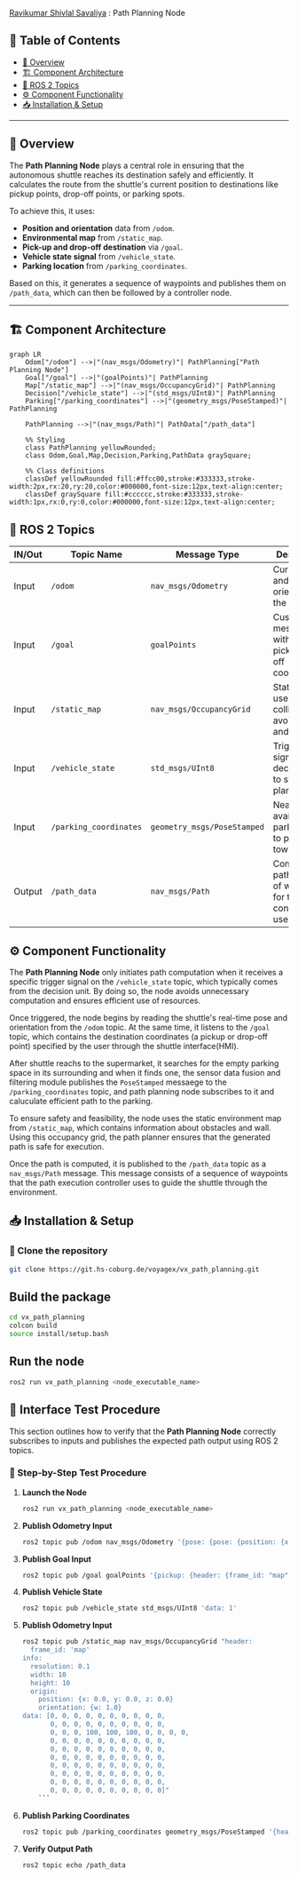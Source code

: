 [Ravikumar Shivlal Savaliya](https://git.hs-coburg.de/ravisavaliya) : Path Planning Node


## 📌 Table of Contents
- [📖 Overview](#-overview)
- [🏗️ Component Architecture](#-component-architecture)
- [🔌 ROS 2 Topics](#-ros-2-topics)
- [⚙️ Component Functionality](#️-component-functionality)
- [📥 Installation & Setup](#-installation--setup)

---

## 📖 Overview

The **Path Planning Node** plays a central role in ensuring that the autonomous shuttle reaches its destination safely and efficiently. It calculates the route from the shuttle's current position to destinations like pickup points, drop-off points, or parking spots.

To achieve this, it uses:
- **Position and orientation** data from `/odom`.
- **Environmental map** from `/static_map`.
- **Pick-up and drop-off destination** via `/goal`.
- **Vehicle state signal** from `/vehicle_state`.
- **Parking location** from `/parking_coordinates`.

Based on this, it generates a sequence of waypoints and publishes them on `/path_data`, which can then be followed by a controller node.

---

## 🏗️ Component Architecture

```mermaid
graph LR
    Odom["/odom"] -->|"(nav_msgs/Odometry)"| PathPlanning["Path Planning Node"]
    Goal["/goal"] -->|"(goalPoints)"| PathPlanning
    Map["/static_map"] -->|"(nav_msgs/OccupancyGrid)"| PathPlanning
    Decision["/vehicle_state"] -->|"(std_msgs/UInt8)"| PathPlanning
    Parking["/parking_coordinates"] -->|"(geometry_msgs/PoseStamped)"| PathPlanning

    PathPlanning -->|"(nav_msgs/Path)"| PathData["/path_data"]

    %% Styling
    class PathPlanning yellowRounded;
    class Odom,Goal,Map,Decision,Parking,PathData graySquare;

    %% Class definitions
    classDef yellowRounded fill:#ffcc00,stroke:#333333,stroke-width:2px,rx:20,ry:20,color:#000000,font-size:12px,text-align:center;
    classDef graySquare fill:#cccccc,stroke:#333333,stroke-width:1px,rx:0,ry:0,color:#000000,font-size:12px,text-align:center;
```

## 🔌 ROS 2 Topics

| IN/Out | Topic Name             | Message Type                | Description                                                     |
|--------|------------------------|-----------------------------|-----------------------------------------------------------------|
| Input  | `/odom`                | `nav_msgs/Odometry`         | Current pose and orientation of the shuttle.                    |
| Input  | `/goal`                | `goalPoints`                | Custom message with pickup/drop-off coordinates.                |
| Input  | `/static_map`          | `nav_msgs/OccupancyGrid`    | Static map used for collision avoidance and routing.            |
| Input  | `/vehicle_state`       | `std_msgs/UInt8`            | Trigger signal from decision unit to start path planning.       |
| Input  | `/parking_coordinates` | `geometry_msgs/PoseStamped` | Nearest available parking spot to plan toward.                  |
| Output | `/path_data`           | `nav_msgs/Path`             | Computed path as a list of waypoints for the controller to use. |



## ⚙️ Component Functionality

The **Path Planning Node** only initiates path computation when it receives a specific trigger signal on the `/vehicle_state` topic, which typically comes from the decision unit. By doing so, the node avoids unnecessary computation and ensures efficient use of resources.

Once triggered, the node begins by reading the shuttle's real-time pose and orientation from the `/odom` topic. At the same time, it listens to the `/goal` topic, which contains the destination coordinates (a pickup or drop-off point) specified by the user through the shuttle interface(HMI).

After shuttle reachs to the supermarket, it searches for the empty parking space in its surrounding and when it finds one, the sensor data fusion and filtering module publishes the `PoseStamped` messaege to the `/parking_coordinates` topic, and path planning node subscribes to it and caluculate efficient path to the parking. 

To ensure safety and feasibility, the node uses the static environment map from `/static_map`, which contains information about obstacles and wall. Using this occupancy grid, the path planner ensures that the generated path is safe for execution.

Once the path is computed, it is published to the `/path_data` topic as a `nav_msgs/Path` message. This message consists of a sequence of waypoints that the path execution controller uses to guide the shuttle through the environment.


## 📥 Installation & Setup

### 🔧 Clone the repository

```bash
git clone https://git.hs-coburg.de/voyagex/vx_path_planning.git
```

##  Build the package
```bash
cd vx_path_planning
colcon build
source install/setup.bash

```

 ## Run the node
```bash
ros2 run vx_path_planning <node_executable_name>
```

 ## 🧪 Interface Test Procedure

This section outlines how to verify that the **Path Planning Node** correctly subscribes to inputs and publishes the expected path output using ROS 2 topics.


### 🔄 Step-by-Step Test Procedure

1. **Launch the Node**
   ```bash
   ros2 run vx_path_planning <node_executable_name>
   ```
2. **Publish Odometry Input**
   ```bash
   ros2 topic pub /odom nav_msgs/Odometry '{pose: {pose: {position: {x: 0.0, y: 0.0, z: 0.0}, orientation: {w: 1.0}}}}'
   ```
3. **Publish Goal Input**
   ```bash
   ros2 topic pub /goal goalPoints '{pickup: {header: {frame_id: "map"}, pose: {position: {x: 1.0, y: 1.0}, orientation: {w: 1.0}}}, droppoff: {header: {frame_id: "map"}, pose: {position: {x: 5.0, y: 5.0}, orientation: {w: 1.0}}}}'
   ```
4. **Publish Vehicle State**
   ```bash
   ros2 topic pub /vehicle_state std_msgs/UInt8 'data: 1'
   ```
5. **Publish Odometry Input**
   ```bash
   ros2 topic pub /static_map nav_msgs/OccupancyGrid "header:
     frame_id: 'map'
   info:
     resolution: 0.1
     width: 10
     height: 10
     origin:
       position: {x: 0.0, y: 0.0, z: 0.0}
       orientation: {w: 1.0}
   data: [0, 0, 0, 0, 0, 0, 0, 0, 0, 0,
          0, 0, 0, 0, 0, 0, 0, 0, 0, 0,
          0, 0, 0, 100, 100, 100, 0, 0, 0, 0,
          0, 0, 0, 0, 0, 0, 0, 0, 0, 0,
          0, 0, 0, 0, 0, 0, 0, 0, 0, 0,
          0, 0, 0, 0, 0, 0, 0, 0, 0, 0,
          0, 0, 0, 0, 0, 0, 0, 0, 0, 0,
          0, 0, 0, 0, 0, 0, 0, 0, 0, 0,
          0, 0, 0, 0, 0, 0, 0, 0, 0, 0,
          0, 0, 0, 0, 0, 0, 0, 0, 0, 0]"
       ```
6. **Publish Parking Coordinates**
   ```bash
   ros2 topic pub /parking_coordinates geometry_msgs/PoseStamped '{header: {frame_id: "map"}, pose: {position: {x: 2.0, y: 2.0}, orientation: {w: 1.0}}}'
   ```
7. **Verify Output Path**
   ```bash
   ros2 topic echo /path_data
   ```
